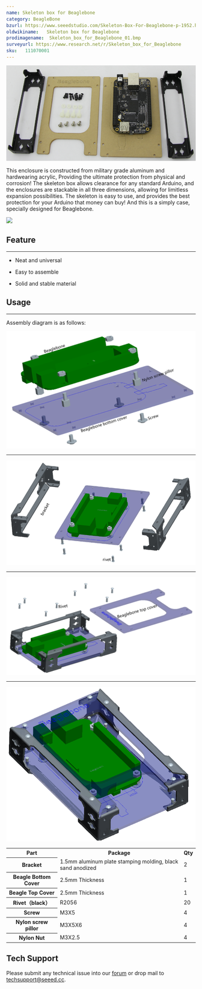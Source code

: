 ```yaml
---
name: Skeleton box for Beaglebone
category: BeagleBone
bzurl: https://www.seeedstudio.com/Skeleton-Box-For-Beaglebone-p-1952.html
oldwikiname:   Skeleton box for Beaglebone
prodimagename:  Skeleton_box_for_Beaglebone_01.bmp
surveyurl: https://www.research.net/r/Skeleton_box_for_Beaglebone
sku:   111070001
---
```

![](https://github.com/SeeedDocument/Skeleton_box_for_Beaglebone/raw/master/img/Skeleton_box_for_Beaglebone_01.bmp)

This enclosure is constructed from military grade aluminum and hardwearing acrylic, Providing the ultimate protection from physical and corrosion! The skeleton box allows clearance for any standard Arduino, and the enclosures are stackable in all three dimensions, allowing for limitless expansion possibilities. The skeleton is easy to use, and provides the best protection for your Arduino that money can buy! And this is a simply case, specially designed for Beaglebone.

[![](https://github.com/SeeedDocument/Seeed-WiKi/raw/master/docs/images/300px-Get_One_Now_Banner-ragular.png)](https://www.seeedstudio.com/Skeleton-Box-For-Beaglebone-p-1952.html)

##  Feature
---
*   Neat and universal

*   Easy to assemble

*   Solid and stable material

##  Usage
---
Assembly diagram is as follows:

![](https://github.com/SeeedDocument/Skeleton_box_for_Beaglebone/raw/master/img/Skeleton_box_for_Beaglebone_12.bmp)

* * *

![](https://github.com/SeeedDocument/Skeleton_box_for_Beaglebone/raw/master/img/Skeleton_box_for_Beaglebone_13.bmp)

* * *

![](https://github.com/SeeedDocument/Skeleton_box_for_Beaglebone/raw/master/img/Skeleton_box_for_Beaglebone_14.bmp)

* * *

![](https://github.com/SeeedDocument/Skeleton_box_for_Beaglebone/raw/master/img/Skeleton_box_for_Beaglebone_15.bmp)

<table  cellspacing="0" width="80%">
<tr>
<th scope="col"> Part
</th>
<th scope="col"> Package
</th>
<th scope="col"> Qty
</th></tr>
<tr>
<th scope="row"> Bracket
</th>
<td> 1.5mm aluminum plate stamping molding, black sand anodized
</td>
<td> 2
</td></tr>
<tr>
<th scope="row">Beagle Bottom Cover
</th>
<td> 2.5mm Thickness
</td>
<td> 1
</td></tr>
<tr>
<th scope="row">Beagle Top Cover
</th>
<td> 2.5mm Thickness
</td>
<td> 1
</td></tr>
<tr>
<th scope="row">Rivet（black）
</th>
<td> R2056
</td>
<td> 20
</td></tr>
<tr>
<th scope="row"> Screw
</th>
<td> M3X5
</td>
<td> 4
</td></tr>
<tr>
<th scope="row">Nylon screw pillor
</th>
<td> M3X5X6
</td>
<td> 4
</td></tr>
<tr>
<th scope="row">Nylon Nut
</th>
<td> M3X2.5
</td>
<td> 4
</td></tr></table>

## Tech Support
Please submit any technical issue into our [forum](http://forum.seeedstudio.com/) or drop mail to techsupport@seeed.cc. 
